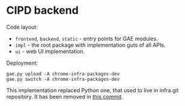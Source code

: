 # CIPD backend

Code layout:
  * `frontend`, `backend`, `static` - entry points for GAE modules.
  * `impl` - the root package with implementation guts of all APIs.
  * `ui` - web UI implementation.

Deployment:

```shell
gae.py upload -A chrome-infra-packages-dev
gae.py switch -A chrome-infra-packages-dev
```

This implementation replaced Python one, that used to live in infra.git
repository. It has been removed in
[this commit](https://chromium.googlesource.com/infra/infra/+/a7759c5f0).

